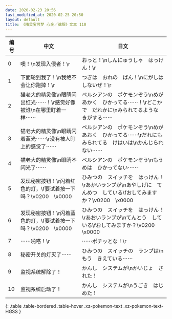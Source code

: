 ```yaml
---
date: 2020-02-23 20:56
last_modified_at: 2020-02-25 20:50
layout: default
title: 《精灵宝可梦 心金／魂银》文本 110
---
```

| 编号 | 中文 | 日文 |
| ---- | ---- | ---- |
| 0 | 噢！\n发现入侵者！\r | おっと！\nしんにゅうしゃ　はっけん！\r |
| 1 | 下面轮到我了！\n我绝不会让你跑掉！\r | つぎは　おれの　ばん！\nにがしは　しないぜ！\r |
| 2 | 猫老大的精灵像\n眼睛闪出红光⋯⋯！\r感觉好像被谁\n在哪里盯着一样⋯⋯ | ペルシアンの　ポケモンぞう\nめが　あかく　ひかってる⋯⋯！\rどこかで　だれかに\nみられてるような　きがする⋯⋯ |
| 3 | 猫老大的精灵像\n眼睛闪着蓝光⋯⋯\r没有被人盯上的感觉了⋯⋯ | ペルシアンの　ポケモンぞう\nめが　あおく　ひかってる⋯⋯\rだれにも　みられてる　けはいは\nかんじられない⋯⋯ |
| 4 | 猫老大的精灵像\n眼睛不闪光了⋯⋯ | ペルシアンの　ポケモンぞう\nもう　めは　ひかってない⋯⋯ |
| 5 | 发现秘密按钮！\r闪着红色的灯，\f要试着按一下吗？\v0200　\x0000 | ひみつの　スイッチを　はっけん！\rあかいランプが\nあやしげに　てんめつ　している\fおしてみますか？\v0200　\x0000 |
| 6 | 发现秘密按钮！\r闪着蓝色的灯，\f要试着按一下吗？\v0200　\x0000 | ひみつの　スイッチを　はっけん！\rあおいランプが\nてんとう　している\fおしてみますか？\v0200　\x0000 |
| 7 | ⋯⋯啪嗒！\r | ⋯⋯ポチッとな！\r |
| 8 | 秘密开关的灯灭了⋯⋯ | ひみつの　スイッチの　ランプは\nもう　きえている⋯⋯ |
| 9 | 监视系统解除了！ | かんし　システムが\nかいじょ　された！ |
| 10 | 监视系统启动了！ | かんし　システムが\nうごき　はじめた！ |
{: .table .table-bordered .table-hover .xz-pokemon-text .xz-pokemon-text-HGSS }
